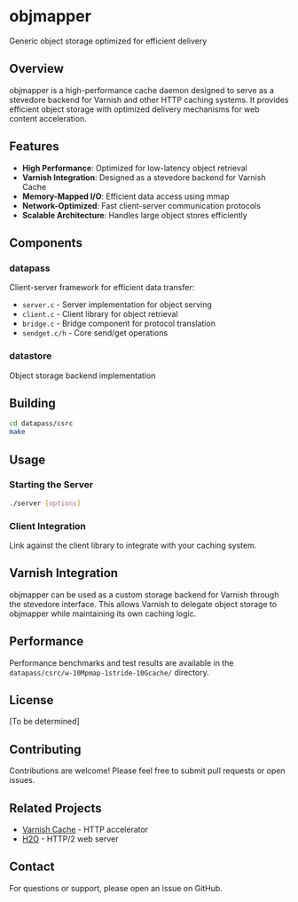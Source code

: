 # objmapper

Generic object storage optimized for efficient delivery

## Overview

objmapper is a high-performance cache daemon designed to serve as a stevedore backend for Varnish and other HTTP caching systems. It provides efficient object storage with optimized delivery mechanisms for web content acceleration.

## Features

- **High Performance**: Optimized for low-latency object retrieval
- **Varnish Integration**: Designed as a stevedore backend for Varnish Cache
- **Memory-Mapped I/O**: Efficient data access using mmap
- **Network-Optimized**: Fast client-server communication protocols
- **Scalable Architecture**: Handles large object stores efficiently

## Components

### datapass
Client-server framework for efficient data transfer:
- `server.c` - Server implementation for object serving
- `client.c` - Client library for object retrieval
- `bridge.c` - Bridge component for protocol translation
- `sendget.c/h` - Core send/get operations

### datastore
Object storage backend implementation

## Building

```bash
cd datapass/csrc
make
```

## Usage

### Starting the Server
```bash
./server [options]
```

### Client Integration
Link against the client library to integrate with your caching system.

## Varnish Integration

objmapper can be used as a custom storage backend for Varnish through the stevedore interface. This allows Varnish to delegate object storage to objmapper while maintaining its own caching logic.

## Performance

Performance benchmarks and test results are available in the `datapass/csrc/w-10Mpmap-1stride-10Gcache/` directory.

## License

[To be determined]

## Contributing

Contributions are welcome! Please feel free to submit pull requests or open issues.

## Related Projects

- [Varnish Cache](https://github.com/kmettinen1/varnish-cache) - HTTP accelerator
- [H2O](https://github.com/kmettinen1/h2o) - HTTP/2 web server

## Contact

For questions or support, please open an issue on GitHub.
